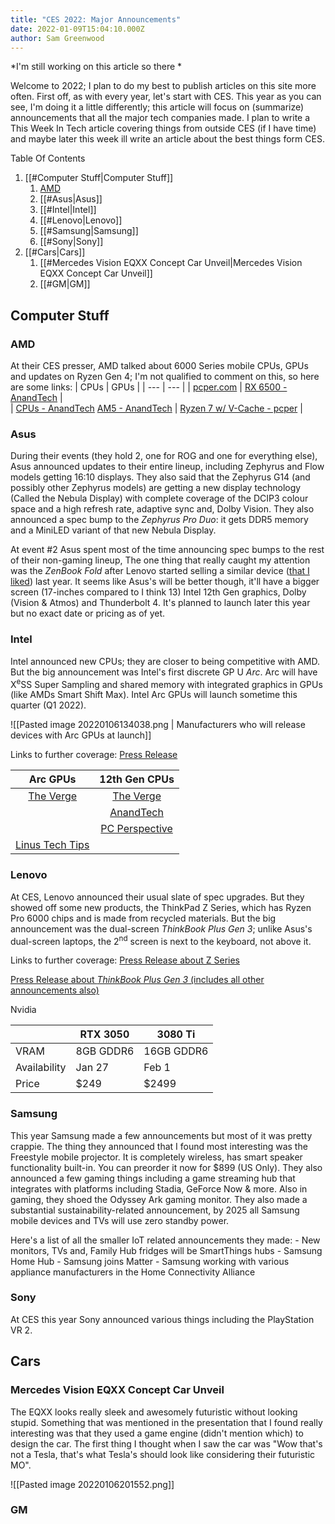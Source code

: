 ```yaml
---
title: "CES 2022: Major Announcements"
date: 2022-01-09T15:04:10.000Z
author: Sam Greenwood
---
```


*I'm still working on this article so there *

Welcome to 2022; I plan to do my best to publish articles on this site more often. First off, as with every year, let's start with CES. This year as you can see, I'm doing it a little differently; this article will focus on (summarize) announcements that all the major tech companies made. I plan to write a This Week In Tech article covering things from outside CES (if I have time) and maybe later this week ill write an article about the best things form CES.

Table Of Contents

1. [[#Computer Stuff|Computer Stuff]]
	1. [AMD](#AMD)
	2. [[#Asus|Asus]]
	3.  [[#Intel|Intel]]
	4. [[#Lenovo|Lenovo]]
	5. [[#Samsung|Samsung]]
	6. [[#Sony|Sony]]
2. [[#Cars|Cars]]
	1. [[#Mercedes Vision EQXX Concept Car Unveil|Mercedes Vision EQXX Concept Car Unveil]]
	2. [[#GM|GM]]


## Computer Stuff 
### AMD
At their CES presser, AMD talked about 6000 Series mobile CPUs, GPUs and updates on Ryzen Gen 4; I'm not qualified to comment on this, so here are some links:
| CPUs | GPUs |
| --- | --- |
| [pcper.com](https://pcper.com/2022/01/ces-2022-amd-launching-ryzen-6000-series-mobile-processors/) | [RX 6500 - AnandTech](https://www.anandtech.com/show/17161/amd-reveals-radeon-rx-6500-xt-navi-24-lands-for-lowend-desktops-on-january-19th) |   
| [CPUs - AnandTech](https://www.anandtech.com/show/17152/amd-cpus-in-2022-ces) [AM5 - AnandTech](https://www.anandtech.com/show/17192/ces-2022-amds-nextgen-am5-platform-to-have-long-term-support) | [Ryzen 7 w/ V-Cache - pcper](https://www.anandtech.com/show/17192/ces-2022-amds-nextgen-am5-platform-to-have-long-term-support) | 


### Asus
During their events (they hold 2, one for ROG and one for everything else), Asus announced updates to their entire lineup, including Zephyrus and Flow models getting 16:10 displays. They also said that the Zephyrus G14 (and possibly other Zephyrus models) are getting a new display technology (Called the Nebula Display) with complete coverage of the DCIP3 colour space and a high refresh rate, adaptive sync and, Dolby Vision. They also announced a spec bump to the *Zephyrus Pro Duo*: it gets DDR5 memory and a MiniLED variant of that new Nebula Display.

At event #2 Asus spent most of the time announcing spec bumps to the rest of their non-gaming lineup, The one thing that really caught my attention was the *ZenBook Fold* after Lenovo started selling a similar device ([that I liked](https://thetechnewssource.com/2021/03/05/thinkpad-x1-fold-review/)) last year. It seems like Asus's will be better though, it'll have a bigger screen (17-inches compared to I think 13) Intel 12th Gen graphics, Dolby (Vision & Atmos) and Thunderbolt 4. It's planned to launch later this year but no exact date or pricing as of yet.

### Intel
Intel announced new CPUs; they are closer to being competitive with AMD. But the big announcement was Intel's first discrete GP U *Arc*. Arc will have X<sup>e</sup>SS Super Sampling and shared memory with integrated graphics in GPUs (like AMDs Smart Shift Max). Intel Arc GPUs will launch sometime this quarter (Q1 2022).

![[Pasted image 20220106134038.png | Manufacturers who will release devices with Arc GPUs at launch]]

Links to further coverage: 
[Press Release](https://www.intel.com/content/www/us/en/newsroom/news/intel-ces-2022-computing-news.html#gs.ljvh8j)

| Arc GPUs | 12th Gen CPUs |
| :---: | :---: |
| [The Verge](https://www.theverge.com/2022/1/4/22865560/intel-arc-gpu-teaser-alchemist-ces-2022-oem) | [The Verge](https://www.theverge.com/2022/1/4/22866533/intel-12th-gen-cpu-alder-lake-mainstream-consumer-desktops-ces-2022) | 
|  | [AnandTech](https://www.anandtech.com/show/17162/intel-announces-12th-gen-core-alder-lake-22-new-desktops-cpus-8-new-laptoph-cpus) | 	
| | [PC Perspective](https://pcper.com/2022/01/ces-2022-12th-gen-intel-core-h-series-processors/) |
| [Linus Tech Tips](https://youtu.be/hmm6O25BOSg) || 

### Lenovo
At CES, Lenovo announced their usual slate of spec upgrades. But they showed off some new products, the ThinkPad Z Series, which has Ryzen Pro 6000 chips and is made from recycled materials. But the big announcement was the dual-screen *ThinkBook Plus Gen 3*; unlike Asus's dual-screen laptops, the 2<sup>nd</sup> screen is next to the keyboard, not above it. 

Links to further coverage:
[Press Release about Z Series](https://news.lenovo.com/pressroom/press-releases/thinkpad-z-series-new-look-recycled-materials/)

[Press Release about *ThinkBook Plus Gen 3* (includes all other announcements also)](https://news.lenovo.com/pressroom/press-releases/innovations-and-solutions-at-ces-power-hybrid-life/)

Nvidia


| | RTX 3050 |  3080 Ti | 
| ---- |  ---- | ------ |
| VRAM | 8GB GDDR6 | 16GB GDDR6 |
| Availability | Jan 27 |Feb 1|
| Price | $249 | $2499 |

### Samsung
This year Samsung made a few announcements but most of it was pretty crappie. The thing they announced that I found most interesting was the Freestyle mobile projector. It is completely wireless, has smart speaker functionality built-in. You can preorder it now for $899 (US Only).  They also announced a few gaming things including a game streaming hub that integrates with platforms including Stadia, GeForce Now & more. Also in gaming, they shoed the Odyssey Ark gaming monitor. They also made a substantial sustainability-related announcement, by 2025 all Samsung mobile devices and TVs will use zero standby power.

Here's a list of all the smaller IoT related announcements they made:
	- New monitors, TVs and, Family Hub fridges will be SmartThings hubs
	- Samsung Home Hub
	- Samsung joins Matter
	- Samsung working with various appliance manufacturers in the Home Connectivity Alliance

### Sony
At CES this year Sony announced various things including the PlayStation VR 2. 

## Cars

### Mercedes Vision EQXX Concept Car Unveil

The EQXX looks really sleek and awesomely futuristic without looking stupid. Something that was mentioned in the presentation that I found really interesting was that they used a game engine (didn't mention which) to design the car. The first thing I thought when I saw the car was "Wow that's not a Tesla, that's what Tesla's should look like considering their futuristic MO".

![[Pasted image 20220106201552.png]]

### GM

